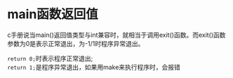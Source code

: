# main函数返回值
c手册说当main()返回值类型与int兼容时，就相当于调用exit()函数。而exit()函数参数为0是表示正常退出，为-1/1时程序异常退出。  

`return 0;`时表示程序正常退出;  
`return 1;`是程序异常退出，如果用make来执行程序时，会报错  
